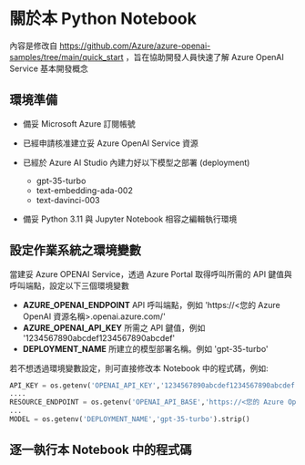 # 關於本 Python Notebook 

內容是修改自 https://github.com/Azure/azure-openai-samples/tree/main/quick_start ，旨在協助開發人員快速了解 Azure OpenAI Service 基本開發概念

## 環境準備

- 備妥 Microsoft Azure 訂閱帳號
- 已經申請核准建立妥 Azure OpenAI Service 資源
- 已經於 Azure AI Studio 內建力好以下模型之部署 (deployment)
    + gpt-35-turbo
    + text-embedding-ada-002
    + text-davinci-003

- 備妥 Python 3.11 與 Jupyter Notebook 相容之編輯執行環境

## 設定作業系統之環境變數
當建妥 Azure OPENAI Service，透過 Azure Portal 取得呼叫所需的 API 鍵值與呼叫端點，設定以下三個環境變數
- **AZURE_OPENAI_ENDPOINT**  API 呼叫端點，例如 'https://<您的 Azure OpenAI 資源名稱>.openai.azure.com/'
- **AZURE_OPENAI_API_KEY** 所需之 API 鍵值，例如 '1234567890abcdef1234567890abcdef'
- **DEPLOYMENT_NAME**  所建立的模型部署名稱。例如 'gpt-35-turbo' 

若不想透過環境變數設定，則可直接修改本 Notebook 中的程式碼，例如:

 ```python
API_KEY = os.getenv('OPENAI_API_KEY','1234567890abcdef1234567890abcdef').strip()
....
RESOURCE_ENDPOINT = os.getenv('OPENAI_API_BASE','https://<您的 Azure OpenAI 資源名稱>.openai.azure.com/').strip()
...
MODEL = os.getenv('DEPLOYMENT_NAME','gpt-35-turbo').strip()
 ```

## 逐一執行本 Notebook 中的程式碼